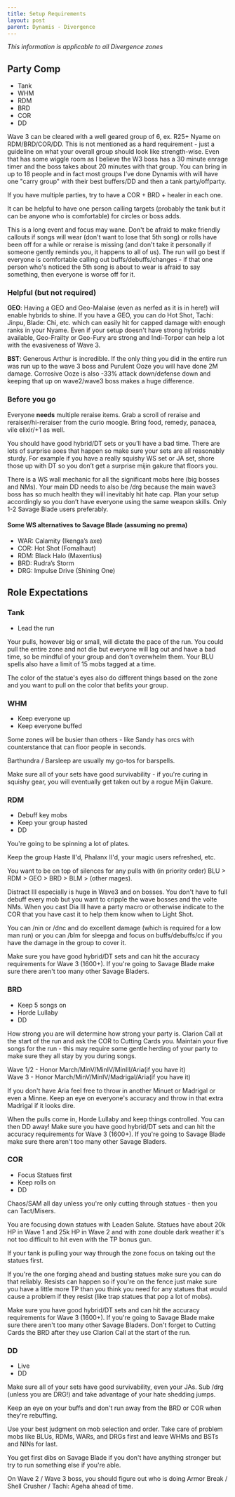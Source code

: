 ```yaml
---
title: Setup Requirements
layout: post
parent: Dynamis - Divergence
---
```


*This information is applicable to all Divergence zones*

## Party Comp
* Tank
* WHM
* RDM 
* BRD 
* COR 
* DD

Wave 3 can be cleared with a well geared group of 6, ex. R25+ Nyame on RDM/BRD/COR/DD.  This is not mentioned as a hard requirement - just a guideline on what your overall group should look like strength-wise.  Even that has some wiggle room as I believe the W3 boss has a 30 minute enrage timer and the boss takes about 20 minutes with that group.  You can bring in up to 18 people and in fact most groups I've done Dynamis with will have one "carry group" with their best buffers/DD and then a tank party/offparty.  

If you have multiple parties, try to have a COR + BRD + healer in each one.  

It can be helpful to have one person calling targets (probably the tank but it can be anyone who is comfortable) for circles or boss adds.  

This is a long event and focus may wane.  Don't be afraid to make friendly callouts if songs will wear (don't want to lose that 5th song) or rolls have been off for a while or reraise is missing (and don't take it personally if someone gently reminds you, it happens to all of us).  The run will go best if everyone is comfortable calling out buffs/debuffs/changes - if that one person who's noticed the 5th song is about to wear is afraid to say something, then everyone is worse off for it.    




### Helpful (but not required)
**GEO**: Having a GEO and Geo-Malaise (even as nerfed as it is in here!) will enable hybrids to shine.  If you have a GEO, you can do Hot Shot, Tachi: Jinpu, Blade: Chi, etc. which can easily hit for capped damage with enough ranks in your Nyame.  Even if your setup doesn't have strong hybrids available, Geo-Frailty or Geo-Fury are strong and Indi-Torpor can help a lot with the evasiveness of Wave 3.

**BST**: Generous Arthur is incredible. If the only thing you did in the entire run was run up to the wave 3 boss and Purulent Ooze you will have done 2M damage.  Corrosive Ooze is also -33%  attack down/defense down and keeping that up on wave2/wave3 boss makes a huge difference.

### Before you go
Everyone **needs** multiple reraise items.  Grab a scroll of reraise and reraiser/hi-reraiser from the curio moogle.  Bring food, remedy, panacea, vile elixir/+1 as well.

You should have good hybrid/DT sets or you’ll have a bad time.  There are lots of surprise aoes that happen so make sure your sets are all reasonably sturdy.  For example if you have a really squishy WS set or JA set, shore those up with DT so you don’t get a surprise mijin gakure that floors you.

There is a WS wall mechanic for all the significant mobs here (big bosses and NMs).  Your main DD needs to also be /drg because the main wave3 boss has so much health they will inevitably hit hate cap.  Plan your setup accordingly so you don’t have everyone using the same weapon skills.  Only 1-2 Savage Blade users preferably.

#### Some WS alternatives to Savage Blade (assuming no prema)  
* WAR: Calamity (Ikenga’s axe)  
* COR: Hot Shot (Fomalhaut)  
* RDM: Black Halo (Maxentius)  
* BRD: Rudra’s Storm  
* DRG: Impulse Drive (Shining One)  


## Role Expectations 

### Tank  

* Lead the run  

Your pulls, however big or small, will dictate the pace of the run.  You could pull the entire zone and not die but everyone will lag out and have a bad time, so be mindful of your group and don't overwhelm them.  Your BLU spells also have a limit of 15 mobs tagged at a time.  

The color of the statue's eyes also do different things based on the zone and you want to pull on the color that befits your group.

### WHM  

* Keep everyone up
* Keep everyone buffed

Some zones will be busier than others - like Sandy has orcs with counterstance that can floor people in seconds.  

Barthundra / Barsleep are usually my go-tos for barspells.

Make sure all of your sets have good survivability - if you're curing in squishy gear, you will eventually get taken out by a rogue Mijin Gakure.  

### RDM  

* Debuff key mobs
* Keep your group hasted
* DD

You're going to be spinning a lot of plates.  

Keep the group Haste II'd, Phalanx II'd, your magic users refreshed, etc.  

You want to be on top of silences for any pulls with (in priority order) BLU > RDM > GEO > BRD > BLM > (other mages).  

Distract III especially is huge in Wave3 and on bosses.  You don't have to full debuff every mob but you want to cripple the wave bosses and the volte NMs.  When you cast Dia III have a party macro or otherwise indicate to the COR that you have cast it to help them know when to Light Shot.  

You can /nin or /dnc and do excellent damage (which is required for a low man run) or you can /blm for sleepga and focus on buffs/debuffs/cc if you have the damage in the group to cover it.  

Make sure you have good hybrid/DT sets and can hit the accuracy requirements for Wave 3 (1600+).  If you're going to Savage Blade make sure there aren't too many other Savage Bladers.

### BRD  

* Keep 5 songs on
* Horde Lullaby
* DD

How strong you are will determine how strong your party is.  Clarion Call at the start of the run and ask the COR to Cutting Cards you.  Maintain your five songs for the run - this may require some gentle herding of your party to make sure they all stay by you during songs.  

Wave 1/2 - Honor March/MinV/MinIV/MinIII/Aria(if you have it)  
Wave 3 - Honor March/MinV/MinIV/Madrigal/Aria(if you have it)  

If you don't have Aria feel free to throw in another Minuet or Madrigal or even a Minne.  Keep an eye on everyone's accuracy and throw in that extra Madrigal if it looks dire.  

When the pulls come in, Horde Lullaby and keep things controlled.  You can then DD away!  Make sure you have good hybrid/DT sets and can hit the accuracy requirements for Wave 3 (1600+).  If you're going to Savage Blade make sure there aren't too many other Savage Bladers.

### COR  

* Focus Statues first
* Keep rolls on
* DD

Chaos/SAM all day unless you're only cutting through statues - then you can Tact/Misers.  

You are focusing down statues with Leaden Salute.  Statues have about 20k HP in Wave 1 and 25k HP in Wave 2 and with zone double dark weather it's not too difficult to hit even with the TP bonus gun.  

If your tank is pulling your way through the zone focus on taking out the statues first.  

If you're the one forging ahead and busting statues make sure you can do that reliably.  Resists can happen so if you're on the fence just make sure you have a little more TP than you think you need for any statues that would cause a problem if they resist (like trap statues that pop a lot of mobs).  

Make sure you have good hybrid/DT sets and can hit the accuracy requirements for Wave 3 (1600+).  If you're going to Savage Blade make sure there aren't too many other Savage Bladers.  Don't forget to Cutting Cards the BRD after they use Clarion Call at the start of the run.

### DD  

* Live
* DD

Make sure all of your sets have good survivability, even your JAs.  Sub /drg (unless you are DRG!) and take advantage of your hate shedding jumps.  

Keep an eye on your buffs and don't run away from the BRD or COR when they're rebuffing.  

Use your best judgment on mob selection and order.  Take care of problem mobs like BLUs, RDMs, WARs, and DRGs first and leave WHMs and BSTs and NINs for last.  

You get first dibs on Savage Blade if you don't have anything stronger but try to run something else if you're able.

On Wave 2 / Wave 3 boss, you should figure out who is doing Armor Break / Shell Crusher / Tachi: Ageha ahead of time.